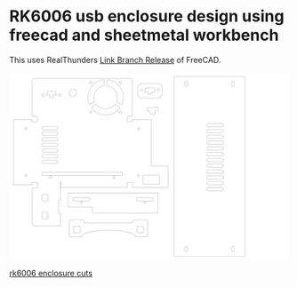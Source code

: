 # RK6006 usb enclosure design using freecad and sheetmetal workbench

This uses RealThunders [Link Branch Release] of FreeCAD.

<img src="rk6006-enclosure-cuts.svg" width="600" title="rk6006 enclosure cuts">

[rk6006 enclosure cuts]

[Link Branch Release]: https://github.com/realthunder/FreeCAD/releases
[rk6006 enclosure cuts]: rk6006-enclosure-cuts.pdf
